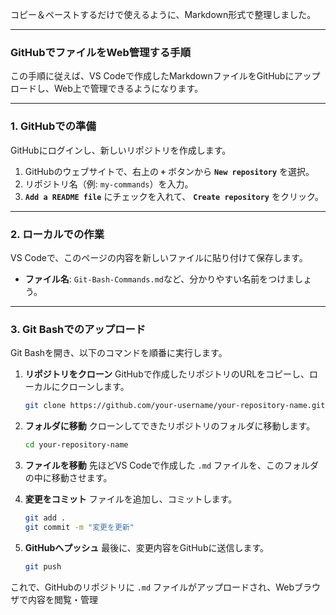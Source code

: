 コピー＆ペーストするだけで使えるように、Markdown形式で整理しました。

-----

### GitHubでファイルをWeb管理する手順

この手順に従えば、VS Codeで作成したMarkdownファイルをGitHubにアップロードし、Web上で管理できるようになります。

-----

### 1\. GitHubでの準備

GitHubにログインし、新しいリポジトリを作成します。

1.  GitHubのウェブサイトで、右上の **`+`** ボタンから **`New repository`** を選択。
2.  リポジトリ名（例: `my-commands`）を入力。
3.  **`Add a README file`** にチェックを入れて、 **`Create repository`** をクリック。

-----

### 2\. ローカルでの作業

VS Codeで、このページの内容を新しいファイルに貼り付けて保存します。

  * **ファイル名**: `Git-Bash-Commands.md`など、分かりやすい名前をつけましょう。

-----

### 3\. Git Bashでのアップロード

Git Bashを開き、以下のコマンドを順番に実行します。

1.  **リポジトリをクローン**
    GitHubで作成したリポジトリのURLをコピーし、ローカルにクローンします。

    ```bash
    git clone https://github.com/your-username/your-repository-name.git
    ```

2.  **フォルダに移動**
    クローンしてできたリポジトリのフォルダに移動します。

    ```bash
    cd your-repository-name
    ```

3.  **ファイルを移動**
    先ほどVS Codeで作成した `.md` ファイルを、このフォルダの中に移動させます。

4.  **変更をコミット**
    ファイルを追加し、コミットします。

    ```bash
    git add .
    git commit -m "変更を更新"
    ```

5.  **GitHubへプッシュ**
    最後に、変更内容をGitHubに送信します。

    ```bash
    git push
    ```

これで、GitHubのリポジトリに `.md` ファイルがアップロードされ、Webブラウザで内容を閲覧・管理